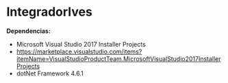 # IntegradorIves

<b>Dependencias:</b>
- Microsoft Visual Studio 2017 Installer Projects
- https://marketplace.visualstudio.com/items?itemName=VisualStudioProductTeam.MicrosoftVisualStudio2017InstallerProjects
- dotNet Framework 4.6.1
